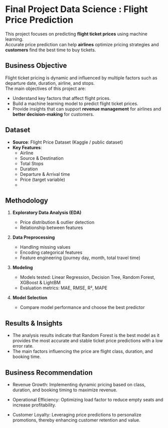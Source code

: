 # Final Project Data Science : Flight Price Prediction
This project focuses on predicting **flight ticket prices** using machine learning.  
Accurate price prediction can help **airlines** optimize pricing strategies and **customers** find the best time to buy tickets.

## Business Objective
Flight ticket pricing is dynamic and influenced by multiple factors such as departure date, duration, airline, and stops.  
The main objectives of this project are:
- Understand key factors that affect flight prices.  
- Build a machine learning model to predict flight ticket prices.  
- Provide insights that can support **revenue management** for airlines and **better decision-making** for customers.  

## Dataset
- **Source**: Flight Price Dataset (Kaggle / public dataset)  
- **Key Features**:
  - Airline   
  - Source & Destination  
  - Total Stops  
  - Duration  
  - Departure & Arrival time  
  - Price (target variable)
  - 
## Methodology
1. **Exploratory Data Analysis (EDA)**  
   - Price distribution & outlier detection  
   - Relationship between features  

2. **Data Preprocessing**  
   - Handling missing values  
   - Encoding categorical features  
   - Feature engineering (journey day, month, total travel time)  

3. **Modeling**  
   - Models tested: Linear Regression, Decision Tree, Random Forest, XGBoost & LightBM 
   - Evaluation metrics: MAE, RMSE, R², MAPE  

4. **Model Selection**  
   - Compare model performance and choose the best predictor
     
## Results & Insights 
- The analysis results indicate that Random Forest is the best model as it provides the most accurate and stable ticket price predictions with a low error rate. 
- The main factors influencing the price are flight class, duration, and booking time.

## Business Recommendation
- Revenue Growth: Implementing dynamic pricing based on class, duration, and booking timing to maximize revenue.

- Operational Efficiency: Optimizing load factor to reduce empty seats and increase profitability.

- Customer Loyalty: Leveraging price predictions to personalize promotions, thereby enhancing customer retention and value.

